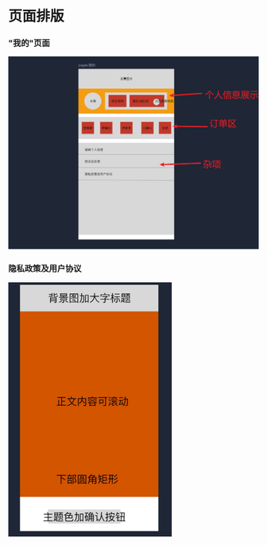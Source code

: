 # 页面排版

### "我的"页面

<img src="./我的页面/23.2.16.jpg" style="zoom: 50%;" />

### 隐私政策及用户协议

<img src=".\隐私政策\2023.2.16.jpg" style="zoom: 50%;" />